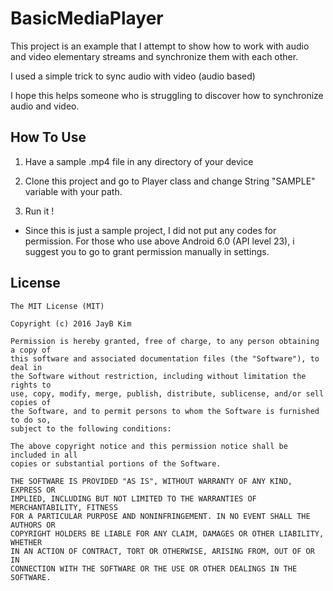 # BasicMediaPlayer

This project is an example that I attempt to show how to work with audio and video elementary streams and synchronize them with each other.

I used a simple trick to sync audio with video (audio based)

I hope this helps someone who is struggling to discover how to synchronize audio and video.


## How To Use

1. Have a sample .mp4 file in any directory of your device

2. Clone this project and go to Player class and change String "SAMPLE" variable with your path.

3. Run it ! 

* Since this is just a sample project, I did not put any codes for permission. 
  For those who use above Android 6.0 (API level 23), i suggest you to go to grant permission manually in settings.
  
  
## License

```
The MIT License (MIT)

Copyright (c) 2016 JayB Kim

Permission is hereby granted, free of charge, to any person obtaining a copy of
this software and associated documentation files (the "Software"), to deal in
the Software without restriction, including without limitation the rights to
use, copy, modify, merge, publish, distribute, sublicense, and/or sell copies of
the Software, and to permit persons to whom the Software is furnished to do so,
subject to the following conditions:

The above copyright notice and this permission notice shall be included in all
copies or substantial portions of the Software.

THE SOFTWARE IS PROVIDED "AS IS", WITHOUT WARRANTY OF ANY KIND, EXPRESS OR
IMPLIED, INCLUDING BUT NOT LIMITED TO THE WARRANTIES OF MERCHANTABILITY, FITNESS
FOR A PARTICULAR PURPOSE AND NONINFRINGEMENT. IN NO EVENT SHALL THE AUTHORS OR
COPYRIGHT HOLDERS BE LIABLE FOR ANY CLAIM, DAMAGES OR OTHER LIABILITY, WHETHER
IN AN ACTION OF CONTRACT, TORT OR OTHERWISE, ARISING FROM, OUT OF OR IN
CONNECTION WITH THE SOFTWARE OR THE USE OR OTHER DEALINGS IN THE SOFTWARE.
```
